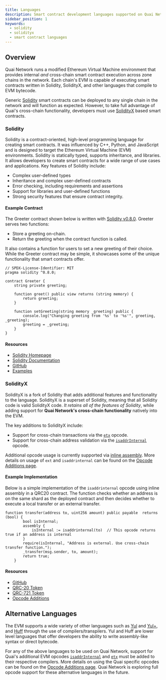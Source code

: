 ```yaml
---
title: Languages
description: Smart contract development languages supported on Quai Network.
sidebar_position: 1
keywords:
  - solidity
  - solidityx
  - smart contract languages
---
```


## Overview

Quai Network runs a modified Ethereum Virtual Machine environment that provides internal _and_ cross-chain smart contract execution across zone chains in the network. Each chain's EVM is capable of executing smart contracts written in Solidity, SolidityX, and other languages that compile to EVM bytecode.

Generic [Solidity](#solidity) smart contracts can be deployed to any single chain in the network and will function as expected. However, to take full advantage of Quai's cross-chain functionality, developers must use [SolidityX](#solidityx) based smart contracts.

### Solidity

Solidity is a contract-oriented, high-level programming language for creating smart contracts. It was influenced by C++, Python, and JavaScript and is designed to target the Ethereum Virtual Machine (EVM) environments. Solidity is statically typed, supports inheritance, and libraries. It allows developers to create smart contracts for a wide range of use cases and applications. Key features of Solidity include:

- Complex user-defined types
- Inheritance and complex user-defined contracts
- Error checking, including requirements and assertions
- Support for libraries and user-defined functions
- Strong security features that ensure contract integrity.

#### Example Contract

The Greeter contract shown below is written with [Solidity v0.8.0](https://docs.soliditylang.org/en/v0.8.0/). Greeter serves two functions:

- Store a greeting on-chain.
- Return the greeting when the contract function is called.

It also contains a function for users to set a new greeting of their choice. While the Greeter contract may be simple, it showcases some of the unique functionality that smart contracts offer.

```solidity title="Greeter.sol"
// SPDX-License-Identifier: MIT
pragma solidity ^0.8.0;

contract Greeter {
    string private greeting;

    function greet() public view returns (string memory) {
        return greeting;
    }

    function setGreeting(string memory _greeting) public {
        console.log("Changing greeting from '%s' to '%s'", greeting, _greeting);
        greeting = _greeting;
    }
}
```

#### Resources

- [Solidity Homepage](https://soliditylang.org/)
- [Solidity Documentation](https://docs.soliditylang.org/en/latest/)
- [GitHub](https://github.com/ethereum/solidity)
- [Examples](https://docs.soliditylang.org/en/latest/solidity-by-example.html)

### SolidityX

SolidityX is a fork of Solidity that adds additional features and functionality to the language. SolidityX is a superset of Solidity, meaning that all Solidity code is valid SolidityX code. _It retains all of the features of Solidity_, while adding support for **Quai Network's cross-chain functionality** natively into the EVM.

The key additions to SolidityX include:

- Support for cross-chain transactions via the [`etx`](/develop/smart-contracts/opcode-additions.md#etx) opcode.
- Support for cross-chain address validation via the [`isaddrInternal`](/develop/smart-contracts/opcode-additions.md#isaddrinternal) opcode.

Additional opcode usage is currently supported via [inline assembly](https://docs.soliditylang.org/en/latest/assembly.html). More details on usage of `ext` and `isaddrinternal` can be found on the [Opcode Additions page](/develop/smart-contracts/opcode-additions.md).

#### Example Implementation

Below is a simple implementation of the `isaddrinternal` opcode using inline assembly in a QRC20 contract. The function checks whether an address is on the same shard as the deployed contract and then decides whether to execute a local transfer or an external transfer.

```solidity
function transfer(address to, uint256 amount) public payable  returns (bool) {
        bool isInternal;
        assembly {
            isInternal := isaddrinternal(to)  // This opcode returns true if an address is internal
        }
        require(isInternal, "Address is external. Use cross-chain transfer function.");
        _transfer(msg.sender, to, amount);
        return true;
    }
```

#### Resources

- [GitHub](https://github.com/dominant-strategies/SolidityX)
- [QRC-20 Token](https://github.com/dominant-strategies/SolidityX-Contracts/blob/main/QRC20X.sol)
- [QRC-721 Token](https://github.com/dominant-strategies/SolidityX-Contracts/blob/main/QRC721X.sol)
- [Opcode Additions](/develop/smart-contracts/opcode-additions.md)

## Alternative Languages

The EVM supports a wide variety of other languages such as [Yul](https://docs.soliditylang.org/en/latest/yul.html) and [Yul+](https://github.com/FuelLabs/yulp), and [Huff](https://docs.huff.sh/tutorial/overview/) through the use of compilers/transpilers. Yul and Huff are lower level languages that offer developers the ability to write assembly-like syntax or direct bytecode.

For any of the above languages to be used on Quai Network, support for Quai's additional EVM opcodes [`isaddrInternal`](/develop/smart-contracts/opcode-additions.md#isaddrinternal) and [`etx`](/develop/smart-contracts/opcode-additions.md#etx) must be added to their respective compilers. More details on using the Quai specific opcodes can be found on the [Opcode Additions page](/develop/smart-contracts/opcode-additions.md). Quai Network is exploring full opcode support for these alternative languages in the future.
